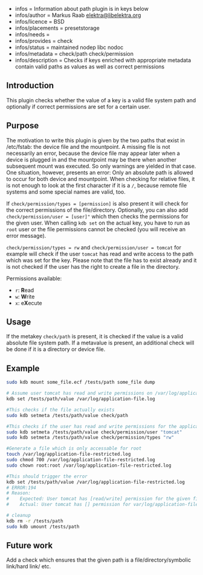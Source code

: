 - infos = Information about path plugin is in keys below
- infos/author = Markus Raab <elektra@libelektra.org>
- infos/licence = BSD
- infos/placements = presetstorage
- infos/needs =
- infos/provides = check
- infos/status = maintained nodep libc nodoc
- infos/metadata = check/path check/permission
- infos/description = Checks if keys enriched with appropriate metadata contain valid paths as values as well
as correct permissions

## Introduction

This plugin checks whether the value of a key is a valid file system path and optionally if
correct permissions are set for a certain user.

## Purpose

The motivation to write this plugin is given by the two paths that exist
in /etc/fstab: the device file and the mountpoint. A missing file is
not necessarily an error, because the device file may appear later when
a device is plugged in and the mountpoint may be there when another
subsequent mount was executed. So only warnings are yielded in that
case. One situation, however, presents an error: Only an absolute path
is allowed to occur for both device and mountpoint. When checking for
relative files, it is not enough to look at the first character if it is
a `/`, because remote file systems and some special names are valid, too.

If `check/permission/types = [permission]` is also present it will check for the correct permissions
of the file/directory. Optionally, you can also add `check/permission/user = [user]"` which then checks the permissions
for the given user. When calling `kdb set` on the actual key, you have to run as `root` user
or the file permissions cannot be checked (you will receive an error message).

 `check/permission/types = rw` and `check/permission/user = tomcat` for example will check if the user
`tomcat` has read and write access to the path which was set for the key. Please note that the file has to exist already
and it is not checked if the user has the right to create a file in the directory.

 Permissions available:
 - `r`: **R**ead
 - `w`: **W**rite
 - `x`: e**X**ecute

## Usage

If the metakey `check/path` is present, it is checked if the value is a
valid absolute file system path. If a metavalue is present, an additional
check will be done if it is a directory or device file.

## Example
```sh
sudo kdb mount some_file.ecf /tests/path some_file dump

# Assume user tomcat has read and write permissions on /var/log/application-file.log
kdb set /tests/path/value /var/log/application-file.log

#This checks if the file actually exists
sudo kdb setmeta /tests/path/value check/path

#This checks if the user has read and write permissions for the application-file.log file
sudo kdb setmeta /tests/path/value check/permission/user "tomcat"
sudo kdb setmeta /tests/path/value check/permission/types "rw"

#Generate a file which is only accessable for root
touch /var/log/application-file-restricted.log
sudo chmod 700 /var/log/application-file-restricted.log
sudo chown root:root /var/log/application-file-restricted.log

#This should trigger the error
kdb set /tests/path/value /var/log/application-file-restricted.log
# ERROR:194
# Reason:
#    Expected: User tomcat has [read/write] permission for the given file /var/log/application-file-restricted.log.
#    Actual: User tomcat has [] permission for var/log/application-file-restricted.log.

# cleanup
kdb rm -r /tests/path
sudo kdb umount /tests/path
```

## Future work
Add a check which ensures that the given path is a file/directory/symbolic link/hard link/ etc.